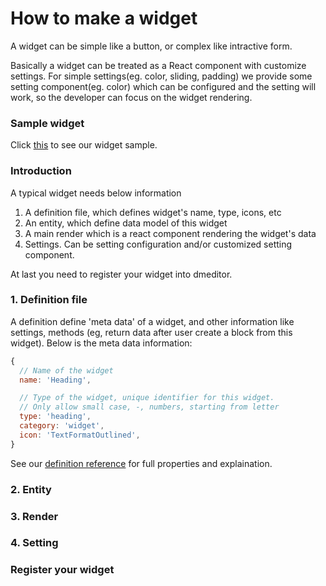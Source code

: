 How to make a widget
======

A widget can be simple like a button, or complex like intractive form. 

Basically a widget can be treated as a React component with customize settings. For simple settings(eg. color, sliding, padding) we provide some setting component(eg. color) which can be configured and the setting will work, so the developer can focus on the widget rendering.

### Sample widget
Click [this](./) to see our widget sample.

### Introduction

A typical widget needs below information

1. A definition file, which defines widget's name, type, icons, etc
2. An entity, which define data model of this widget
3. A main render which is a react component rendering the widget's data
4. Settings. Can be setting configuration and/or customized setting component.

At last you need to register your widget into dmeditor.

### 1. Definition file
A definition define 'meta data' of a widget, and other information like settings, methods (eg, return data after user create a block from this widget). Below is the meta data information:
```javascript
{
  // Name of the widget
  name: 'Heading',

  // Type of the widget, unique identifier for this widget.
  // Only allow small case, -, numbers, starting from letter
  type: 'heading', 
  category: 'widget',
  icon: 'TextFormatOutlined',
}
```
See our [definition reference](./) for full properties and explaination.


### 2. Entity

### 3. Render


### 4. Setting


### Register your widget

